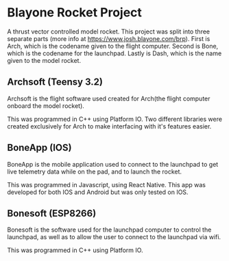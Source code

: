 # Blayone Rocket Project
A thrust vector controlled model rocket. 
This project was split into three separate parts (more info at https://www.josh.blayone.com/brp). First is Arch, which is the codename given to the flight computer. Second is Bone, which is the codename for the launchpad. Lastly is Dash, which is the name given to the model rocket. 

## Archsoft (Teensy 3.2)
Archsoft is the flight software used created for Arch(the flight computer onboard the model rocket).

This was programmed in C++ using Platform IO. Two different libraries were created exclusively for Arch to make interfacing with it's features easier.


## BoneApp (IOS)
BoneApp is the mobile application used to connect to the launchpad to get live telemetry data while on the pad, and to launch the rocket.

This was programmed in Javascript, using React Native. This app was developed for both IOS and Android but was only tested on IOS.


## Bonesoft (ESP8266)
Bonesoft is the software used for the launchpad computer to control the launchpad, as well as to allow the user to connect to the launchpad via wifi.

This was programmed in C++ using Platform IO.
